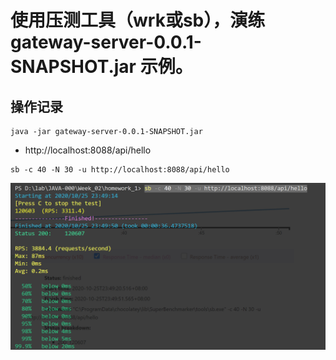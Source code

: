 # 使用压测工具（wrk或sb），演练gateway-server-0.0.1-SNAPSHOT.jar 示例。

## 操作记录

```
java -jar gateway-server-0.0.1-SNAPSHOT.jar
```

- http://localhost:8088/api/hello

```
sb -c 40 -N 30 -u http://localhost:8088/api/hello
```

![](sb_1.png)